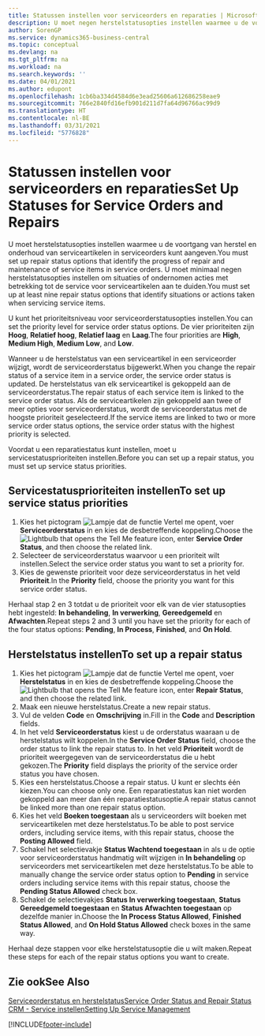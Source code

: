 ```yaml
---
title: Statussen instellen voor serviceorders en reparaties | Microsoft Docs
description: U moet negen herstelstatusopties instellen waarmee u de voortgang van herstel en onderhoud van serviceartikelen in serviceorders kunt aangeven.
author: SorenGP
ms.service: dynamics365-business-central
ms.topic: conceptual
ms.devlang: na
ms.tgt_pltfrm: na
ms.workload: na
ms.search.keywords: ''
ms.date: 04/01/2021
ms.author: edupont
ms.openlocfilehash: 1cb6ba334d4584d6e3ead25606a612686258eae9
ms.sourcegitcommit: 766e2840fd16efb901d211d7fa64d96766ac99d9
ms.translationtype: HT
ms.contentlocale: nl-BE
ms.lasthandoff: 03/31/2021
ms.locfileid: "5776828"
---
```

# <a name="set-up-statuses-for-service-orders-and-repairs"></a><span data-ttu-id="7fdb2-103">Statussen instellen voor serviceorders en reparaties</span><span class="sxs-lookup"><span data-stu-id="7fdb2-103">Set Up Statuses for Service Orders and Repairs</span></span>

<span data-ttu-id="7fdb2-104">U moet herstelstatusopties instellen waarmee u de voortgang van herstel en onderhoud van serviceartikelen in serviceorders kunt aangeven.</span><span class="sxs-lookup"><span data-stu-id="7fdb2-104">You must set up repair status options that identify the progress of repair and maintenance of service items in service orders.</span></span> <span data-ttu-id="7fdb2-105">U moet minimaal negen herstelstatusopties instellen om situaties of ondernomen acties met betrekking tot de service voor serviceartikelen aan te duiden.</span><span class="sxs-lookup"><span data-stu-id="7fdb2-105">You must set up at least nine repair status options that identify situations or actions taken when servicing service items.</span></span>  

<span data-ttu-id="7fdb2-106">U kunt het prioriteitsniveau voor serviceorderstatusopties instellen.</span><span class="sxs-lookup"><span data-stu-id="7fdb2-106">You can set the priority level for service order status options.</span></span> <span data-ttu-id="7fdb2-107">De vier prioriteiten zijn **Hoog**, **Relatief hoog**, **Relatief laag** en **Laag**.</span><span class="sxs-lookup"><span data-stu-id="7fdb2-107">The four priorities are **High**, **Medium High**, **Medium Low**, and **Low**.</span></span>  

<span data-ttu-id="7fdb2-108">Wanneer u de herstelstatus van een serviceartikel in een serviceorder wijzigt, wordt de serviceorderstatus bijgewerkt.</span><span class="sxs-lookup"><span data-stu-id="7fdb2-108">When you change the repair status of a service item in a service order, the service order status is updated.</span></span> <span data-ttu-id="7fdb2-109">De herstelstatus van elk serviceartikel is gekoppeld aan de serviceorderstatus.</span><span class="sxs-lookup"><span data-stu-id="7fdb2-109">The repair status of each service item is linked to the service order status.</span></span> <span data-ttu-id="7fdb2-110">Als de serviceartikelen zijn gekoppeld aan twee of meer opties voor serviceorderstatus, wordt de serviceorderstatus met de hoogste prioriteit geselecteerd.</span><span class="sxs-lookup"><span data-stu-id="7fdb2-110">If the service items are linked to two or more service order status options, the service order status with the highest priority is selected.</span></span>  

<span data-ttu-id="7fdb2-111">Voordat u een reparatiestatus kunt instellen, moet u servicestatusprioriteiten instellen.</span><span class="sxs-lookup"><span data-stu-id="7fdb2-111">Before you can set up a repair status, you must set up service status priorities.</span></span>

## <a name="to-set-up-service-status-priorities"></a><span data-ttu-id="7fdb2-112">Servicestatusprioriteiten instellen</span><span class="sxs-lookup"><span data-stu-id="7fdb2-112">To set up service status priorities</span></span>

1. <span data-ttu-id="7fdb2-113">Kies het pictogram ![Lampje dat de functie Vertel me opent](media/ui-search/search_small.png "Vertel me wat u wilt doen"), voer **Serviceorderstatus** in en kies de desbetreffende koppeling.</span><span class="sxs-lookup"><span data-stu-id="7fdb2-113">Choose the ![Lightbulb that opens the Tell Me feature](media/ui-search/search_small.png "Tell me what you want to do") icon, enter **Service Order Status**, and then choose the related link.</span></span>  
2. <span data-ttu-id="7fdb2-114">Selecteer de serviceorderstatus waarvoor u een prioriteit wilt instellen.</span><span class="sxs-lookup"><span data-stu-id="7fdb2-114">Select the service order status you want to set a priority for.</span></span>  
3. <span data-ttu-id="7fdb2-115">Kies de gewenste prioriteit voor deze serviceorderstatus in het veld **Prioriteit**.</span><span class="sxs-lookup"><span data-stu-id="7fdb2-115">In the **Priority** field, choose the priority you want for this service order status.</span></span>  

<span data-ttu-id="7fdb2-116">Herhaal stap 2 en 3 totdat u de prioriteit voor elk van de vier statusopties hebt ingesteld: **In behandeling**, **In verwerking**, **Gereedgemeld** en **Afwachten**.</span><span class="sxs-lookup"><span data-stu-id="7fdb2-116">Repeat steps 2 and 3 until you have set the priority for each of the four status options: **Pending**, **In Process**, **Finished**, and **On Hold**.</span></span>  

## <a name="to-set-up-a-repair-status"></a><span data-ttu-id="7fdb2-117">Herstelstatus instellen</span><span class="sxs-lookup"><span data-stu-id="7fdb2-117">To set up a repair status</span></span>

1. <span data-ttu-id="7fdb2-118">Kies het pictogram ![Lampje dat de functie Vertel me opent](media/ui-search/search_small.png "Vertel me wat u wilt doen"), voer **Herstelstatus** in en kies de desbetreffende koppeling.</span><span class="sxs-lookup"><span data-stu-id="7fdb2-118">Choose the ![Lightbulb that opens the Tell Me feature](media/ui-search/search_small.png "Tell me what you want to do") icon, enter **Repair Status**, and then choose the related link.</span></span>
2. <span data-ttu-id="7fdb2-119">Maak een nieuwe herstelstatus.</span><span class="sxs-lookup"><span data-stu-id="7fdb2-119">Create a new repair status.</span></span>  
3. <span data-ttu-id="7fdb2-120">Vul de velden **Code** en **Omschrijving** in.</span><span class="sxs-lookup"><span data-stu-id="7fdb2-120">Fill in the **Code** and **Description** fields.</span></span>  
4. <span data-ttu-id="7fdb2-121">In het veld **Serviceorderstatus** kiest u de orderstatus waaraan u de herstelstatus wilt koppelen.</span><span class="sxs-lookup"><span data-stu-id="7fdb2-121">In the **Service Order Status** field, choose the order status to link the repair status to.</span></span> <span data-ttu-id="7fdb2-122">In het veld **Prioriteit** wordt de prioriteit weergegeven van de serviceorderstatus die u hebt gekozen.</span><span class="sxs-lookup"><span data-stu-id="7fdb2-122">The **Priority** field displays the priority of the service order status you have chosen.</span></span>  
5. <span data-ttu-id="7fdb2-123">Kies een herstelstatus.</span><span class="sxs-lookup"><span data-stu-id="7fdb2-123">Choose a repair status.</span></span> <span data-ttu-id="7fdb2-124">U kunt er slechts één kiezen.</span><span class="sxs-lookup"><span data-stu-id="7fdb2-124">You can choose only one.</span></span> <span data-ttu-id="7fdb2-125">Een reparatiestatus kan niet worden gekoppeld aan meer dan één reparatiestatusoptie.</span><span class="sxs-lookup"><span data-stu-id="7fdb2-125">A repair status cannot be linked more than one repair status option.</span></span>  
6. <span data-ttu-id="7fdb2-126">Kies het veld **Boeken toegestaan** als u serviceorders wilt boeken met serviceartikelen met deze herstelstatus.</span><span class="sxs-lookup"><span data-stu-id="7fdb2-126">To be able to post service orders, including service items, with this repair status, choose the **Posting Allowed** field.</span></span>  
7. <span data-ttu-id="7fdb2-127">Schakel het selectievakje **Status Wachtend toegestaan** in als u de optie voor serviceorderstatus handmatig wilt wijzigen in **In behandeling** op serviceorders met serviceartikelen met deze herstelstatus.</span><span class="sxs-lookup"><span data-stu-id="7fdb2-127">To be able to manually change the service order status option to **Pending** in service orders including service items with this repair status, choose the **Pending Status Allowed** check box.</span></span>  
8. <span data-ttu-id="7fdb2-128">Schakel de selectievakjes **Status In verwerking toegestaan**, **Status Gereedgemeld toegestaan** en **Status Afwachten toegestaan** op dezelfde manier in.</span><span class="sxs-lookup"><span data-stu-id="7fdb2-128">Choose the **In Process Status Allowed**, **Finished Status Allowed**, and **On Hold Status Allowed** check boxes in the same way.</span></span>

<span data-ttu-id="7fdb2-129">Herhaal deze stappen voor elke herstelstatusoptie die u wilt maken.</span><span class="sxs-lookup"><span data-stu-id="7fdb2-129">Repeat these steps for each of the repair status options you want to create.</span></span>

## <a name="see-also"></a><span data-ttu-id="7fdb2-130">Zie ook</span><span class="sxs-lookup"><span data-stu-id="7fdb2-130">See Also</span></span>

[<span data-ttu-id="7fdb2-131">Serviceorderstatus en herstelstatus</span><span class="sxs-lookup"><span data-stu-id="7fdb2-131">Service Order Status and Repair Status</span></span>](service-service-order-status-and-repair-status.md)  
[<span data-ttu-id="7fdb2-132">CRM - Service instellen</span><span class="sxs-lookup"><span data-stu-id="7fdb2-132">Setting Up Service Management</span></span>](service-setup-service.md)  


[!INCLUDE[footer-include](includes/footer-banner.md)]